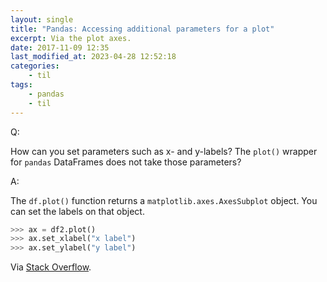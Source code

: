 ```yaml
---
layout: single
title: "Pandas: Accessing additional parameters for a plot"
excerpt: Via the plot axes.
date: 2017-11-09 12:35
last_modified_at: 2023-04-28 12:52:18
categories:
    - til
tags:
    - pandas
    - til
---
```


Q:

How can you set parameters such as x- and y-labels?
The `plot()` wrapper for `pandas` DataFrames does not take those parameters?

A:

The `df.plot()` function returns a `matplotlib.axes.AxesSubplot` object.
You can set the labels on that object.

```python
>>> ax = df2.plot()
>>> ax.set_xlabel("x label")
>>> ax.set_ylabel("y label")
```

Via [Stack Overflow](http://stackoverflow.com/a/21487560/1257318).
